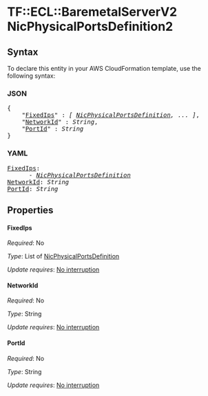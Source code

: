 # TF::ECL::BaremetalServerV2 NicPhysicalPortsDefinition2

## Syntax

To declare this entity in your AWS CloudFormation template, use the following syntax:

### JSON

<pre>
{
    "<a href="#fixedips" title="FixedIps">FixedIps</a>" : <i>[ <a href="nicphysicalportsdefinition.md">NicPhysicalPortsDefinition</a>, ... ]</i>,
    "<a href="#networkid" title="NetworkId">NetworkId</a>" : <i>String</i>,
    "<a href="#portid" title="PortId">PortId</a>" : <i>String</i>
}
</pre>

### YAML

<pre>
<a href="#fixedips" title="FixedIps">FixedIps</a>: <i>
      - <a href="nicphysicalportsdefinition.md">NicPhysicalPortsDefinition</a></i>
<a href="#networkid" title="NetworkId">NetworkId</a>: <i>String</i>
<a href="#portid" title="PortId">PortId</a>: <i>String</i>
</pre>

## Properties

#### FixedIps

_Required_: No

_Type_: List of <a href="nicphysicalportsdefinition.md">NicPhysicalPortsDefinition</a>

_Update requires_: [No interruption](https://docs.aws.amazon.com/AWSCloudFormation/latest/UserGuide/using-cfn-updating-stacks-update-behaviors.html#update-no-interrupt)

#### NetworkId

_Required_: No

_Type_: String

_Update requires_: [No interruption](https://docs.aws.amazon.com/AWSCloudFormation/latest/UserGuide/using-cfn-updating-stacks-update-behaviors.html#update-no-interrupt)

#### PortId

_Required_: No

_Type_: String

_Update requires_: [No interruption](https://docs.aws.amazon.com/AWSCloudFormation/latest/UserGuide/using-cfn-updating-stacks-update-behaviors.html#update-no-interrupt)

